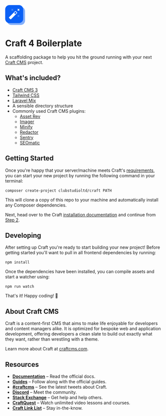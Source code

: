 <img src="./resources/svg/logo.svg" width="64">

# Craft 4 Boilerplate

A scaffolding package to help you hit the ground running with your next [Craft CMS](https://craftcms.com) project.

## What's included?

* [Craft CMS 3](https://craftcms.com)
* [Tailwind CSS](https://tailwindcss.com)
* [Laravel Mix](https://laravel-mix.com)
* A sensible directory structure
* Commonly used Craft CMS plugins:
  * [Asset Rev](https://github.com/clubstudioltd/craft-asset-rev)
  * [Imager](https://github.com/aelvan/Imager-Craft)
  * [Minify](https://github.com/nystudio107/craft-minify)
  * [Redactor](https://github.com/craftcms/redactor)
  * [Sentry](https://github.com/lukeyouell/craft-sentry)
  * [SEOmatic](https://github.com/nystudio107/craft-seomatic)

## Getting Started

Once you're happy that your server/machine meets Craft's [requirements](https://docs.craftcms.com/v3/requirements.html), you can start your new project by running the following command in your terminal:

```
composer create-project clubstudioltd/craft PATH
```

This will clone a copy of this repo to your machine and automatically install any Composer dependencies.

Next, head over to the Craft [installation documentation](https://docs.craftcms.com/v3/installation.html) and continue from [Step 2](https://docs.craftcms.com/v3/installation.html#step-2-set-the-file-permissions).

## Developing

After setting up Craft you're ready to start building your new project! Before getting started you'll want to pull in all frontend dependencies by running:

```
npm install
```

Once the dependencies have been installed, you can compile assets and start a watcher using:

```
npm run watch
```

That's it! Happy coding! 🎉

## About Craft CMS

Craft is a content-first CMS that aims to make life enjoyable for developers and content managers alike. It is optimized for bespoke web and application development, offering developers a clean slate to build out exactly what they want, rather than wrestling with a theme.

Learn more about Craft at [craftcms.com](https://craftcms.com).

## Resources
- **[Documentation](http://docs.craftcms.com/v3/)** – Read the official docs.
- **[Guides](https://craftcms.com/guides)** – Follow along with the official guides.
- **[#craftcms](https://twitter.com/hashtag/craftcms)** – See the latest tweets about Craft.
- **[Discord](https://craftcms.com/discord)** – Meet the community.
- **[Stack Exchange](http://craftcms.stackexchange.com/)** – Get help and help others.
- **[CraftQuest](https://craftquest.io/)** – Watch unlimited video lessons and courses.
- **[Craft Link List](http://craftlinklist.com/)** – Stay in-the-know.
